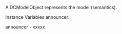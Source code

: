 A DCModelObject represents the model (semantics).

Instance Variables
	announcer:		<Object>

announcer
	- xxxxx
